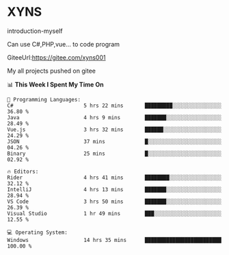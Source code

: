 # XYNS
introduction-myself

Can use C#,PHP,vue... to code program

GiteeUrl:https://gitee.com/xyns001

My all projects pushed on gitee

<!--START_SECTION:waka-->
📊 **This Week I Spent My Time On** 

```text
💬 Programming Languages: 
C#                       5 hrs 22 mins       █████████░░░░░░░░░░░░░░░░   36.80 % 
Java                     4 hrs 9 mins        ███████░░░░░░░░░░░░░░░░░░   28.49 % 
Vue.js                   3 hrs 32 mins       ██████░░░░░░░░░░░░░░░░░░░   24.29 % 
JSON                     37 mins             █░░░░░░░░░░░░░░░░░░░░░░░░   04.26 % 
Binary                   25 mins             █░░░░░░░░░░░░░░░░░░░░░░░░   02.92 % 

🔥 Editors: 
Rider                    4 hrs 41 mins       ████████░░░░░░░░░░░░░░░░░   32.12 % 
IntelliJ                 4 hrs 13 mins       ███████░░░░░░░░░░░░░░░░░░   28.94 % 
VS Code                  3 hrs 50 mins       ███████░░░░░░░░░░░░░░░░░░   26.39 % 
Visual Studio            1 hr 49 mins        ███░░░░░░░░░░░░░░░░░░░░░░   12.55 % 

💻 Operating System: 
Windows                  14 hrs 35 mins      █████████████████████████   100.00 % 
```


<!--END_SECTION:waka-->
